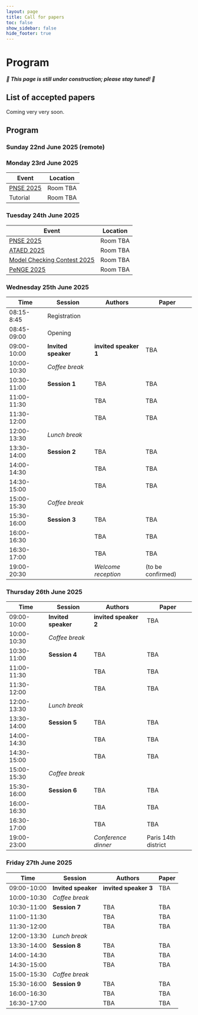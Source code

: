```yaml
---
layout: page
title: Call for papers
toc: false
show_sidebar: false
hide_footer: true
---
```


# Program

***🚧 This page is still under construction; please stay tuned! 🚧***


## List of accepted papers

Coming very very soon.

## Program

### Sunday 22nd June 2025 (remote)

### Monday 23rd June 2025

| Event      | Location |
| ----------- | ----------- |
| [PNSE 2025](https://www.informatik.uni-hamburg.de/TGI/events/pnse/pnse25/) | Room TBA |
| Tutorial | Room TBA |


### Tuesday 24th June 2025

| Event      | Location |
| ----------- | ----------- |
| [PNSE 2025](https://www.informatik.uni-hamburg.de/TGI/events/pnse/pnse25/) | Room TBA |
| [ATAED 2025](https://www.fernuni-hagen.de/ataed/ataed2025/) | Room TBA |
| [Model Checking Contest 2025](https://mcc.lip6.fr/) | Room TBA |
| [PeNGE 2025](https://www.fernuni-hagen.de/penge/penge2025/) | Room TBA |


### Wednesday 25th June 2025

| Time | Session      | Authors | Paper |
| ----------- | ----------- | ----------- | ----------- |
| 08:15-8:45 | Registration | | |
| 08:45-09:00 | Opening | | |
| 09:00-10:00 | **Invited speaker** | **invited speaker 1** | TBA |
| 10:00-10:30 | _Coffee break_ | | |
| 10:30-11:00 | **Session 1** | TBA | TBA |
| 11:00-11:30 | | TBA | TBA |
| 11:30-12:00 | | TBA | TBA |
| 12:00-13:30 | _Lunch break_ | | |
| 13:30-14:00 | **Session 2** | TBA | TBA |
| 14:00-14:30 | | TBA | TBA |
| 14:30-15:00 | | TBA | TBA |
| 15:00-15:30 | _Coffee break_ | | |
| 15:30-16:00 | **Session 3** | TBA | TBA |
| 16:00-16:30 | | TBA | TBA |
| 16:30-17:00 | | TBA | TBA |
| 19:00-20:30 | | _Welcome reception_ | (to be confirmed) |


### Thursday 26th June 2025

| Time | Session      | Authors | Paper |
| ----------- | ----------- | ----------- | ----------- |
| 09:00-10:00 | **Invited speaker** | **invited speaker 2** | TBA |
| 10:00-10:30 | _Coffee break_ | | |
| 10:30-11:00 | **Session 4** | TBA | TBA |
| 11:00-11:30 | | TBA | TBA |
| 11:30-12:00 | | TBA | TBA |
| 12:00-13:30 | _Lunch break_ | | |
| 13:30-14:00 | **Session 5** | TBA | TBA |
| 14:00-14:30 | | TBA | TBA |
| 14:30-15:00 | | TBA | TBA |
| 15:00-15:30 | _Coffee break_ | | |
| 15:30-16:00 | **Session 6** | TBA | TBA |
| 16:00-16:30 | | TBA | TBA |
| 16:30-17:00 | | TBA | TBA |
| 19:00-23:00 | | _Conference dinner_ | Paris 14th district |


### Friday 27th June 2025

| Time | Session      | Authors | Paper |
| ----------- | ----------- | ----------- | ----------- |
| 09:00-10:00 | **Invited speaker** | **invited speaker 3** | TBA |
| 10:00-10:30 | _Coffee break_ | | |
| 10:30-11:00 | **Session 7** | TBA | TBA |
| 11:00-11:30 | | TBA | TBA |
| 11:30-12:00 | | TBA | TBA |
| 12:00-13:30 | _Lunch break_ | | |
| 13:30-14:00 | **Session 8** | TBA | TBA |
| 14:00-14:30 | | TBA | TBA |
| 14:30-15:00 | | TBA | TBA |
| 15:00-15:30 | _Coffee break_ | | |
| 15:30-16:00 | **Session 9** | TBA | TBA |
| 16:00-16:30 | | TBA | TBA |
| 16:30-17:00 | | TBA | TBA |
